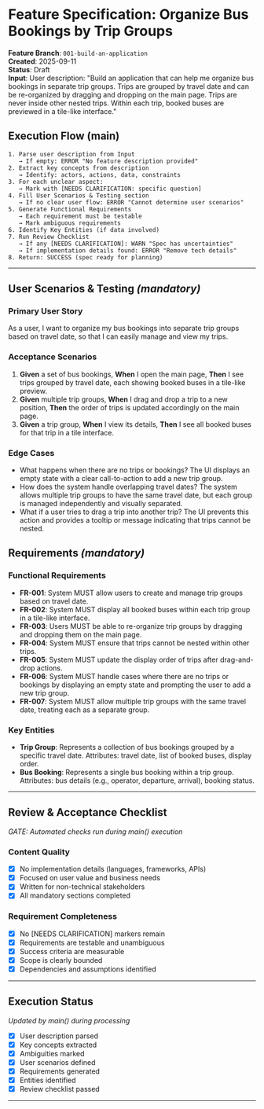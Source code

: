 # Feature Specification: Organize Bus Bookings by Trip Groups

**Feature Branch**: `001-build-an-application`  
**Created**: 2025-09-11  
**Status**: Draft  
**Input**: User description: "Build an application that can help me organize bus bookings in separate trip groups. Trips are grouped by travel date and can be re-organized by dragging and dropping on the main page. Trips are never inside other nested trips. Within each trip, booked buses are previewed in a tile-like interface."

## Execution Flow (main)
```
1. Parse user description from Input
   → If empty: ERROR "No feature description provided"
2. Extract key concepts from description
   → Identify: actors, actions, data, constraints
3. For each unclear aspect:
   → Mark with [NEEDS CLARIFICATION: specific question]
4. Fill User Scenarios & Testing section
   → If no clear user flow: ERROR "Cannot determine user scenarios"
5. Generate Functional Requirements
   → Each requirement must be testable
   → Mark ambiguous requirements
6. Identify Key Entities (if data involved)
7. Run Review Checklist
   → If any [NEEDS CLARIFICATION]: WARN "Spec has uncertainties"
   → If implementation details found: ERROR "Remove tech details"
8. Return: SUCCESS (spec ready for planning)
```

---

## User Scenarios & Testing *(mandatory)*

### Primary User Story
As a user, I want to organize my bus bookings into separate trip groups based on travel date, so that I can easily manage and view my trips.

### Acceptance Scenarios
1. **Given** a set of bus bookings, **When** I open the main page, **Then** I see trips grouped by travel date, each showing booked buses in a tile-like preview.
2. **Given** multiple trip groups, **When** I drag and drop a trip to a new position, **Then** the order of trips is updated accordingly on the main page.
3. **Given** a trip group, **When** I view its details, **Then** I see all booked buses for that trip in a tile interface.

### Edge Cases
- What happens when there are no trips or bookings? The UI displays an empty state with a clear call-to-action to add a new trip group.
- How does the system handle overlapping travel dates? The system allows multiple trip groups to have the same travel date, but each group is managed independently and visually separated.
- What if a user tries to drag a trip into another trip? The UI prevents this action and provides a tooltip or message indicating that trips cannot be nested.

## Requirements *(mandatory)*

### Functional Requirements
- **FR-001**: System MUST allow users to create and manage trip groups based on travel date.
- **FR-002**: System MUST display all booked buses within each trip group in a tile-like interface.
- **FR-003**: Users MUST be able to re-organize trip groups by dragging and dropping them on the main page.
- **FR-004**: System MUST ensure that trips cannot be nested within other trips.
- **FR-005**: System MUST update the display order of trips after drag-and-drop actions.
- **FR-006**: System MUST handle cases where there are no trips or bookings by displaying an empty state and prompting the user to add a new trip group.
- **FR-007**: System MUST allow multiple trip groups with the same travel date, treating each as a separate group.

### Key Entities
- **Trip Group**: Represents a collection of bus bookings grouped by a specific travel date. Attributes: travel date, list of booked buses, display order.
- **Bus Booking**: Represents a single bus booking within a trip group. Attributes: bus details (e.g., operator, departure, arrival), booking status.

---

## Review & Acceptance Checklist
*GATE: Automated checks run during main() execution*

### Content Quality
- [x] No implementation details (languages, frameworks, APIs)
- [x] Focused on user value and business needs
- [x] Written for non-technical stakeholders
- [x] All mandatory sections completed

### Requirement Completeness
- [x] No [NEEDS CLARIFICATION] markers remain
- [x] Requirements are testable and unambiguous  
- [x] Success criteria are measurable
- [x] Scope is clearly bounded
- [x] Dependencies and assumptions identified

---

## Execution Status
*Updated by main() during processing*

- [x] User description parsed
- [x] Key concepts extracted
- [x] Ambiguities marked
- [x] User scenarios defined
- [x] Requirements generated
- [x] Entities identified
- [x] Review checklist passed

---
